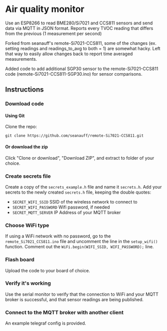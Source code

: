 # Air quality monitor

Use an ESP8266 to read BME280/Si7021 and CCS811 sensors and send data via MQTT in JSON format.
Reports every TVOC reading that differs from the previous (1 measurement per second)

Forked from seanauff's remote-Si7021-CCS811, some of the changes (ex. setting readings and readings_to_avg to both = 1) are somewhat hacky. Left that way to easily allow changes back to report time averaged measurements. 

Added code to add additional SGP30 sensor to the remote-Si7021-CCS811 code (remote-Si7021-CCS811-SGP30.ino) for sensor comparisons.

## Instructions

### Download code

#### Using Git

Clone the repo:

```shell
git clone https://github.com/seanauff/remote-Si7021-CCS811.git
```

#### Or download the zip

Click "Clone or download", "Download ZIP", and extract to folder of your choice.

### Create secrets file

Create a copy of the `secrets_example.h` file and name it `secrets.h`. Add your secrets to the newly created `secrets.h` file, keeping the double quotes:

* `SECRET_WIFI_SSID` SSID of the wireless network to connect to
* `SECRET_WIFI_PASSWORD` Wifi password, if needed
* `SECRET_MQTT_SERVER` IP Address of your MQTT broker

### Choose WiFi type

If using a WiFi network with no password, go to the `remote_Si7021_CCS811.ino` file and uncomment the line in the `setup_wifi()` function. Comment out the `WiFi.begin(WIFI_SSID, WIFI_PASSWORD);` line.

### Flash board

Upload the code to your board of choice.

### Verify it's working

Use the serial monitor to verify that the connection to WiFi and your MQTT broker is successful, and that sensor readings are being published.

### Connect to the MQTT broker with another client

An example telegraf config is provided.
